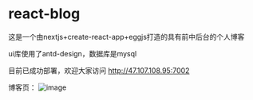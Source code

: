 # react-blog

这是一个由nextjs+create-react-app+eggjs打造的具有前中后台的个人博客

ui库使用了antd-design，数据库是mysql

目前已成功部署，欢迎大家访问 http://47.107.108.95:7002

博客页：
![image](https://user-images.githubusercontent.com/58356486/151473267-a621fe73-0719-4f64-8474-78a0921132e9.png)
